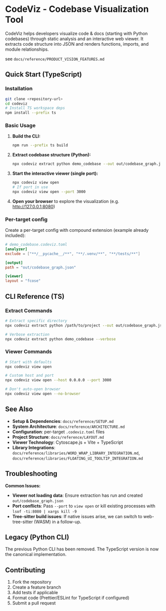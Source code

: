 # CodeViz - Codebase Visualization Tool

CodeViz helps developers visualize code & docs (starting with Python codebases) through static analysis and an interactive web viewer. It extracts code structure into JSON and renders functions, imports, and module relationships.

see `docs/reference/PRODUCT_VISION_FEATURES.md`

## Quick Start (TypeScript)

### Installation

```bash
git clone <repository-url>
cd codeviz
# Install TS workspace deps
npm install --prefix ts
```

### Basic Usage

1. **Build the CLI:**
   ```bash
   npm run --prefix ts build
   ```

2. **Extract codebase structure (Python):**
   ```bash
   npx codeviz extract python demo_codebase --out out/codebase_graph.json
   ```

3. **Start the interactive viewer (single port):**
   ```bash
   npx codeviz view open
   # If port in use
   npx codeviz view open --port 3000
   ```

4. **Open your browser** to explore the visualization (e.g. http://127.0.0.1:8080)

### Per-target config

Create a per-target config with compound extension (example already included):

```toml
# demo_codebase.codeviz.toml
[analyzer]
exclude = ["**/__pycache__/**", "**/.venv/**", "**/tests/**"]

[output]
path = "out/codebase_graph.json"

[viewer]
layout = "fcose"
```

## CLI Reference (TS)

### Extract Commands

```bash
# Extract specific directory
npx codeviz extract python /path/to/project --out out/codebase_graph.json

# Verbose extraction
npx codeviz extract python demo_codebase --verbose
```

### Viewer Commands

```bash
# Start with defaults
npx codeviz view open

# Custom host and port
npx codeviz view open --host 0.0.0.0 --port 3000

# Don't auto-open browser
npx codeviz view open --no-browser
```

## See Also

- **Setup & Dependencies**: `docs/reference/SETUP.md`
- **System Architecture**: `docs/reference/ARCHITECTURE.md`
- **Configuration**: per-target `.codeviz.toml` files
- **Project Structure**: `docs/reference/LAYOUT.md`
- **Viewer Technology**: Cytoscape.js + Vite + TypeScript
- **Library Integrations**: `docs/reference/libraries/WORD_WRAP_LIBRARY_INTEGRATION.md`, `docs/reference/libraries/FLOATING_UI_TOOLTIP_INTEGRATION.md`

## Troubleshooting

**Common Issues:**
- **Viewer not loading data**: Ensure extraction has run and created `out/codebase_graph.json`
- **Port conflicts**: Pass `--port` to `view open` or kill existing processes with `lsof -ti:8080 | xargs kill -9`
- **Tree-sitter build issues**: If native issues arise, we can switch to web-tree-sitter (WASM) in a follow-up.

## Legacy (Python CLI)

The previous Python CLI has been removed. The TypeScript version is now the canonical implementation.

## Contributing

1. Fork the repository
2. Create a feature branch
3. Add tests if applicable
4. Format code (Prettier/ESLint for TypeScript if configured)
5. Submit a pull request